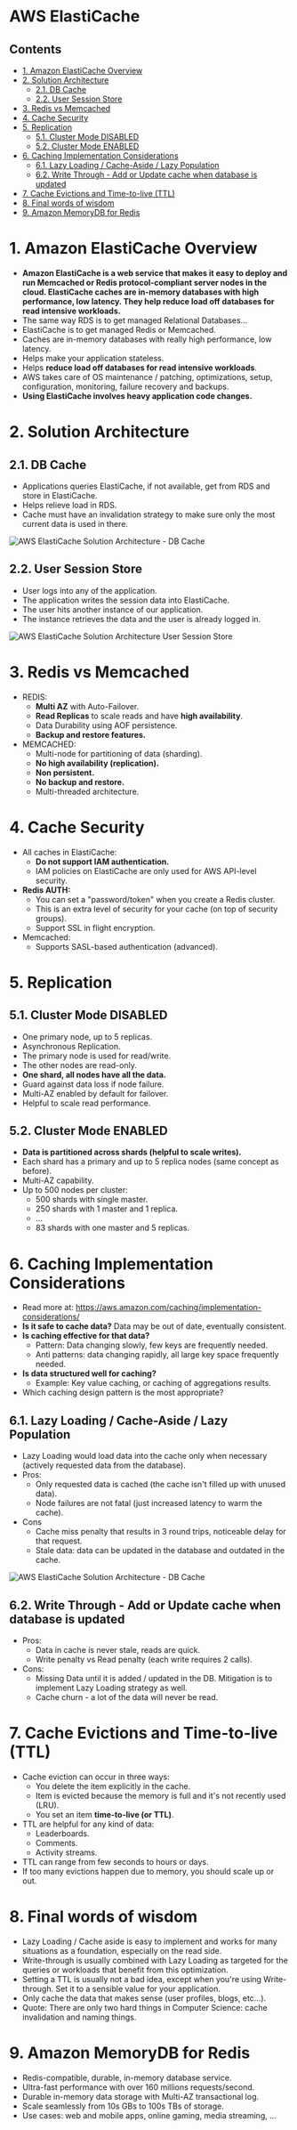 # AWS ElastiCache<!-- omit in toc -->

## Contents <!-- omit in toc -->

- [1. Amazon ElastiCache Overview](#1-amazon-elasticache-overview)
- [2. Solution Architecture](#2-solution-architecture)
  - [2.1. DB Cache](#21-db-cache)
  - [2.2. User Session Store](#22-user-session-store)
- [3. Redis vs Memcached](#3-redis-vs-memcached)
- [4. Cache Security](#4-cache-security)
- [5. Replication](#5-replication)
  - [5.1. Cluster Mode DISABLED](#51-cluster-mode-disabled)
  - [5.2. Cluster Mode ENABLED](#52-cluster-mode-enabled)
- [6. Caching Implementation Considerations](#6-caching-implementation-considerations)
  - [6.1. Lazy Loading / Cache-Aside / Lazy Population](#61-lazy-loading--cache-aside--lazy-population)
  - [6.2. Write Through - Add or Update cache when database is updated](#62-write-through---add-or-update-cache-when-database-is-updated)
- [7. Cache Evictions and Time-to-live (TTL)](#7-cache-evictions-and-time-to-live-ttl)
- [8. Final words of wisdom](#8-final-words-of-wisdom)
- [9. Amazon MemoryDB for Redis](#9-amazon-memorydb-for-redis)

# 1. Amazon ElastiCache Overview

- **Amazon ElastiCache is a web service that makes it easy to deploy and run Memcached or Redis protocol-compliant server nodes in the cloud. ElastiCache caches are in-memory databases with high performance, low latency. They help reduce load off databases for read intensive workloads.**
- The same way RDS is to get managed Relational Databases...
- ElastiCache is to get managed Redis or Memcached.
- Caches are in-memory databases with really high performance, low latency.
- Helps make your application stateless.
- Helps **reduce load off databases for read intensive workloads**.
- AWS takes care of OS maintenance / patching, optimizations, setup, configuration, monitoring, failure recovery and backups.
- **Using ElastiCache involves heavy application code changes.**

# 2. Solution Architecture

## 2.1. DB Cache

- Applications queries ElastiCache, if not available, get from RDS and store in ElastiCache.
- Helps relieve load in RDS.
- Cache must have an invalidation strategy to make sure only the most current data is used in there.

![AWS ElastiCache Solution Architecture - DB Cache](Images/AWSElastiCacheSolutionArchitectureDbCache.png)

## 2.2. User Session Store

- User logs into any of the application.
- The application writes the session data into ElastiCache.
- The user hits another instance of our application.
- The instance retrieves the data and the user is already logged in.

![AWS ElastiCache Solution Architecture User Session Store](Images/AWSElastiCacheSolutionArchitectureUserSessionStore.png)

# 3. Redis vs Memcached

- REDIS:
  - **Multi AZ** with Auto-Failover.
  - **Read Replicas** to scale reads and have **high availability**.
  - Data Durability using AOF persistence.
  - **Backup and restore features.**
- MEMCACHED:
  - Multi-node for partitioning of data (sharding).
  - **No high availability (replication).**
  - **Non persistent.**
  - **No backup and restore.**
  - Multi-threaded architecture.

# 4. Cache Security

- All caches in ElastiCache:
  - **Do not support IAM authentication.**
  - IAM policies on ElastiCache are only used for AWS API-level security.
- **Redis AUTH:**
  - You can set a "password/token" when you create a Redis cluster.
  - This is an extra level of security for your cache (on top of security groups).
  - Support SSL in flight encryption.
- Memcached:
  - Supports SASL-based authentication (advanced).

# 5. Replication

## 5.1. Cluster Mode DISABLED

- One primary node, up to 5 replicas.
- Asynchronous Replication.
- The primary node is used for read/write.
- The other nodes are read-only.
- **One shard, all nodes have all the data.**
- Guard against data loss if node failure.
- Multi-AZ enabled by default for failover.
- Helpful to scale read performance.

## 5.2. Cluster Mode ENABLED

- **Data is partitioned across shards (helpful to scale writes).**
- Each shard has a primary and up to 5 replica nodes (same concept as before).
- Multi-AZ capability.
- Up to 500 nodes per cluster:
  - 500 shards with single master.
  - 250 shards with 1 master and 1 replica.
  - ...
  - 83 shards with one master and 5 replicas.

# 6. Caching Implementation Considerations

- Read more at: https://aws.amazon.com/caching/implementation-considerations/
- **Is it safe to cache data?** Data may be out of date, eventually consistent.
- **Is caching effective for that data?**
  - Pattern: Data changing slowly, few keys are frequently needed.
  - Anti patterns: data changing rapidly, all large key space frequently needed.
- **Is data structured well for caching?**
  - Example: Key value caching, or caching of aggregations results.
- Which caching design pattern is the most appropriate?

## 6.1. Lazy Loading / Cache-Aside / Lazy Population

- Lazy Loading would load data into the cache only when necessary (actively requested data from the database).
- Pros:
  - Only requested data is cached (the cache isn't filled up with unused data).
  - Node failures are not fatal (just increased latency to warm the cache).
- Cons
  - Cache miss penalty that results in 3 round trips, noticeable delay for that request.
  - Stale data: data can be updated in the database and outdated in the cache.

![AWS ElastiCache Solution Architecture - DB Cache](Images/AWSElastiCacheSolutionArchitectureDbCache.png)

## 6.2. Write Through - Add or Update cache when database is updated

- Pros:
  - Data in cache is never stale, reads are quick.
  - Write penalty vs Read penalty (each write requires 2 calls).
- Cons:
  - Missing Data until it is added / updated in the DB. Mitigation is to implement Lazy Loading strategy as well.
  - Cache churn - a lot of the data will never be read.

# 7. Cache Evictions and Time-to-live (TTL)

- Cache eviction can occur in three ways:
  - You delete the item explicitly in the cache.
  - Item is evicted because the memory is full and it's not recently used (LRU).
  - You set an item **time-to-live (or TTL)**.
- TTL are helpful for any kind of data:
  - Leaderboards.
  - Comments.
  - Activity streams.
- TTL can range from few seconds to hours or days.
- If too many evictions happen due to memory, you should scale up or out.

# 8. Final words of wisdom

- Lazy Loading / Cache aside is easy to implement and works for many situations as a foundation, especially on the read side.
- Write-through is usually combined with Lazy Loading as targeted for the queries or workloads that benefit from this optimization.
- Setting a TTL is usually not a bad idea, except when you're using Write- through. Set it to a sensible value for your application.
- Only cache the data that makes sense (user profiles, blogs, etc...).
- Quote: There are only two hard things in Computer Science: cache invalidation and naming things.

# 9. Amazon MemoryDB for Redis

- Redis-compatible, durable, in-memory database service.
- Ultra-fast performance with over 160 millions requests/second.
- Durable in-memory data storage with Multi-AZ transactional log.
- Scale seamlessly from 10s GBs to 100s TBs of storage.
- Use cases: web and mobile apps, online gaming, media streaming, ...
